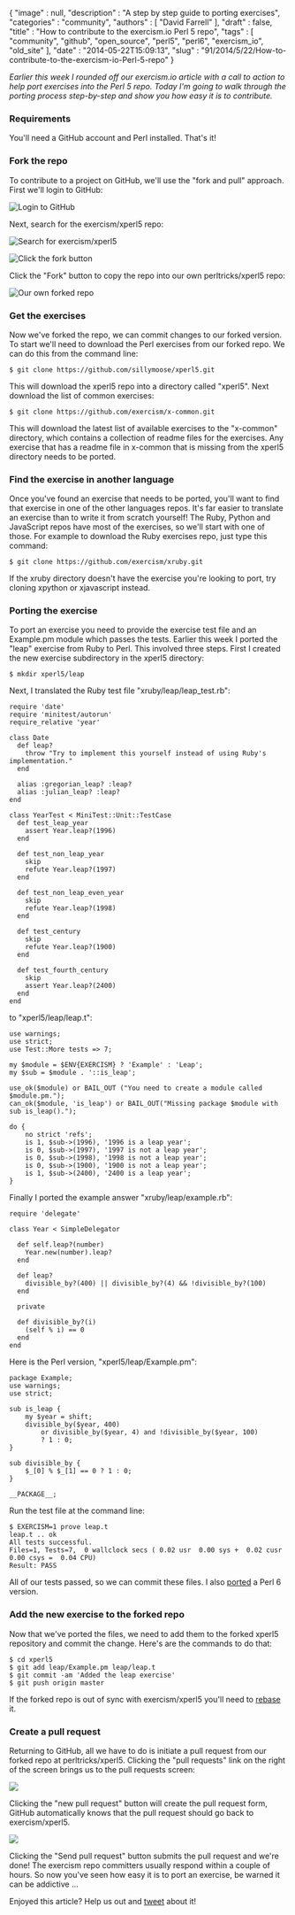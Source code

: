 {
   "image" : null,
   "description" : "A step by step guide to porting exercises",
   "categories" : "community",
   "authors" : [
      "David Farrell"
   ],
   "draft" : false,
   "title" : "How to contribute to the exercism.io Perl 5 repo",
   "tags" : [
      "community",
      "github",
      "open_source",
      "perl5",
      "perl6",
      "exercism_io",
      "old_site"
   ],
   "date" : "2014-05-22T15:09:13",
   "slug" : "91/2014/5/22/How-to-contribute-to-the-exercism-io-Perl-5-repo"
}


*Earlier this week I rounded off our exercism.io article with a call to action to help port exercises into the Perl 5 repo. Today I'm going to walk through the porting process step-by-step and show you how easy it is to contribute.*

### Requirements

You'll need a GitHub account and Perl installed. That's it!

### Fork the repo

To contribute to a project on GitHub, we'll use the "fork and pull" approach. First we'll login to GitHub:

![](/images/91/github_1.png "Login to GitHub")

Next, search for the exercism/xperl5 repo:

![](/images/91/github_2.png "Search for exercism/xperl5")

![](/images/91/github_3.png "Click the fork button")

Click the "Fork" button to copy the repo into our own perltricks/xperl5 repo:

![](/images/91/github_4.png "Our own forked repo")

### Get the exercises

Now we've forked the repo, we can commit changes to our forked version. To start we'll need to download the Perl exercises from our forked repo. We can do this from the command line:

``` prettyprint
$ git clone https://github.com/sillymoose/xperl5.git
```

This will download the xperl5 repo into a directory called "xperl5". Next download the list of common exercises:

``` prettyprint
$ git clone https://github.com/exercism/x-common.git
```

This will download the latest list of available exercises to the "x-common" directory, which contains a collection of readme files for the exercises. Any exercise that has a readme file in x-common that is missing from the xperl5 directory needs to be ported.

### Find the exercise in another language

Once you've found an exercise that needs to be ported, you'll want to find that exercise in one of the other languages repos. It's far easier to translate an exercise than to write it from scratch yourself! The Ruby, Python and JavaScript repos have most of the exercises, so we'll start with one of those. For example to download the Ruby exercises repo, just type this command:

``` prettyprint
$ git clone https://github.com/exercism/xruby.git
```

If the xruby directory doesn't have the exercise you're looking to port, try cloning xpython or xjavascript instead.

### Porting the exercise

To port an exercise you need to provide the exercise test file and an Example.pm module which passes the tests. Earlier this week I ported the "leap" exercise from Ruby to Perl. This involved three steps. First I created the new exercise subdirectory in the xperl5 directory:

``` prettyprint
$ mkdir xperl5/leap
```

Next, I translated the Ruby test file "xruby/leap/leap\_test.rb":

``` prettyprint
require 'date'
require 'minitest/autorun'
require_relative 'year'

class Date
  def leap?
    throw "Try to implement this yourself instead of using Ruby's implementation."
  end
  
  alias :gregorian_leap? :leap?
  alias :julian_leap? :leap?
end

class YearTest < MiniTest::Unit::TestCase
  def test_leap_year
    assert Year.leap?(1996)
  end

  def test_non_leap_year
    skip
    refute Year.leap?(1997)
  end
  
  def test_non_leap_even_year
    skip
    refute Year.leap?(1998)
  end

  def test_century
    skip
    refute Year.leap?(1900)
  end

  def test_fourth_century
    skip
    assert Year.leap?(2400)
  end
end
```

to "xperl5/leap/leap.t":

``` prettyprint
use warnings;
use strict;
use Test::More tests => 7;

my $module = $ENV{EXERCISM} ? 'Example' : 'Leap';
my $sub = $module . '::is_leap';

use_ok($module) or BAIL_OUT ("You need to create a module called $module.pm.");
can_ok($module, 'is_leap') or BAIL_OUT("Missing package $module with sub is_leap().");

do {
    no strict 'refs';
    is 1, $sub->(1996), '1996 is a leap year';
    is 0, $sub->(1997), '1997 is not a leap year';
    is 0, $sub->(1998), '1998 is not a leap year';
    is 0, $sub->(1900), '1900 is not a leap year';
    is 1, $sub->(2400), '2400 is a leap year';
}
```

Finally I ported the example answer "xruby/leap/example.rb":

``` prettyprint
require 'delegate'

class Year < SimpleDelegator

  def self.leap?(number)
    Year.new(number).leap?
  end 

  def leap?
    divisible_by?(400) || divisible_by?(4) && !divisible_by?(100)
  end

  private

  def divisible_by?(i)
    (self % i) == 0
  end 
end
```

Here is the Perl version, "xperl5/leap/Example.pm":

``` prettyprint
package Example;
use warnings;
use strict;

sub is_leap {
    my $year = shift;
    divisible_by($year, 400)
        or divisible_by($year, 4) and !divisible_by($year, 100)
        ? 1 : 0;
}

sub divisible_by {
    $_[0] % $_[1] == 0 ? 1 : 0;
}

__PACKAGE__;
```

Run the test file at the command line:

``` prettyprint
$ EXERCISM=1 prove leap.t
leap.t .. ok   
All tests successful.
Files=1, Tests=7,  0 wallclock secs ( 0.02 usr  0.00 sys +  0.02 cusr  0.00 csys =  0.04 CPU)
Result: PASS
```

All of our tests passed, so we can commit these files. I also [ported](https://github.com/sillymoose/xperl6/tree/master/leap) a Perl 6 version.

### Add the new exercise to the forked repo

Now that we've ported the files, we need to add them to the forked xperl5 repository and commit the change. Here's are the commands to do that:

``` prettyprint
$ cd xperl5
$ git add leap/Example.pm leap/leap.t
$ git commit -am 'Added the leap exercise'
$ git push origin master
```

If the forked repo is out of sync with exercism/xperl5 you'll need to [rebase](http://stackoverflow.com/questions/7244321/how-to-update-github-forked-repository) it.

### Create a pull request

Returning to GitHub, all we have to do is initiate a pull request from our forked repo at perltricks/xperl5. Clicking the "pull requests" link on the right of the screen brings us to the pull requests screen:

![](/images/91/github_5.png)

Clicking the "new pull request" button will create the pull request form, GitHub automatically knows that the pull request should go back to exercism/xperl5.

![](/images/91/github_6.png)

Clicking the "Send pull request" button submits the pull request and we're done! The exercism repo committers usually respond within a couple of hours. So now you've seen how easy it is to port an exercise, be warned it can be addictive ...

Enjoyed this article? Help us out and [tweet](https://twitter.com/intent/tweet?original_referer=http%3A%2F%2Fperltricks.com%2Farticle%2F91%2F2014%2F5%2F21%2FHow-to-contribute-to-the-exercism-io-Perl-5-repo&text=How+to+contribute+to+the+exercism.io+Perl+5+repo&tw_p=tweetbutton&url=http%3A%2F%2Fperltricks.com%2Farticle%2F91%2F2014%2F5%2F21%2FHow-to-contribute-to-the-exercism-io-Perl-5-repo&via=perltricks) about it!
